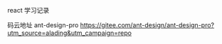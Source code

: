 react 学习记录

码云地址 ant-design-pro
https://gitee.com/ant-design/ant-design-pro?utm_source=alading&utm_campaign=repo